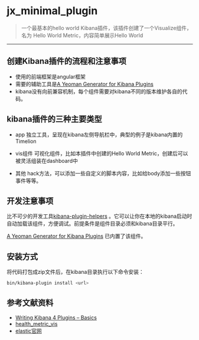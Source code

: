 # jx_minimal_plugin

> 一个最基本的hello world Kibana插件，该插件创建了一个Visualize组件，名为 Hello World Metric，内容简单展示Hello World
---

## 创建Kibana插件的流程和注意事项

- 使用的前端框架是angular框架
- 需要的辅助工具是[A Yeoman Generator for Kibana Plugins](https://github.com/elastic/generator-kibana-plugin)
- kibana没有向前兼容机制，每个组件需要对kibana不同的版本维护各自的代码。

## kibana插件的三种主要类型
  - app
    独立工具，呈现在kibana左侧导航栏中，典型的例子是kibana内置的Timelion

  - vis组件
    可视化组件，比如本插件中创建的Hello World Metric，创建后可以被灵活组装在dashboard中

  - 其他
    hack方法，可以添加一些自定义的脚本内容，比如给body添加一些按钮事件等等。

## 开发注意事项
比不可少的开发工具[kibana-plugin-helpers](https://github.com/spalger/kibana-plugin-helpers)
。它可以让你在本地的kibana启动时自动加载该组件，方便调试。前提条件是组件目录必须和kibana目录平行。

[A Yeoman Generator for Kibana Plugins](https://github.com/elastic/generator-kibana-plugin) 已内置了该组件。

## 安装方式
将代码打包成zip文件后，在kibana目录执行以下命令安装：

```bash
bin/kibana-plugin install <url>
```

## 参考文献资料
- [Writing Kibana 4 Plugins – Basics](https://www.timroes.de/2015/12/02/writing-kibana-4-plugins-basics/)
- [health_metric_vis](https://github.com/DeanF/health_metric_vis)
- [elastic官网](https://www.elastic.co/guide/en/kibana/current/_installing_plugins.html)
